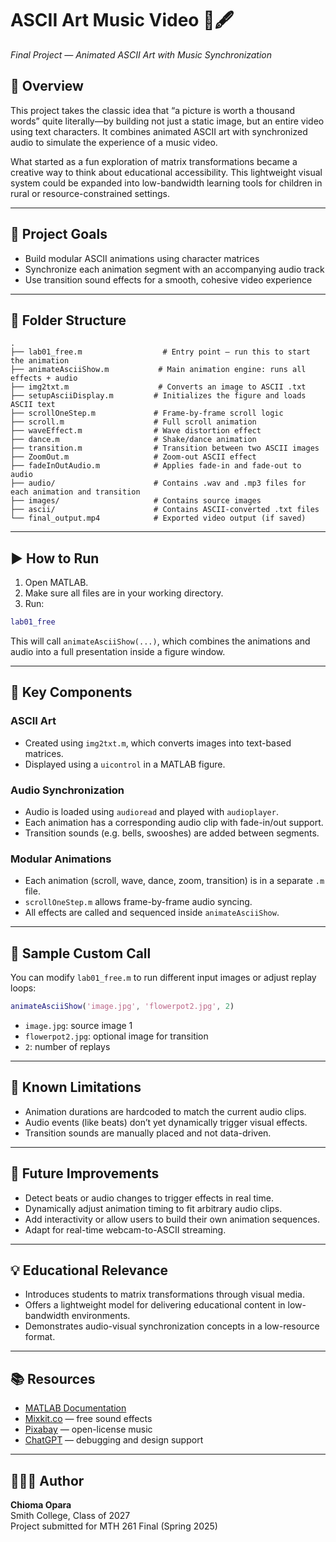 # ASCII Art Music Video 🎵🖋️  
*Final Project — Animated ASCII Art with Music Synchronization*

## 🧠 Overview

This project takes the classic idea that “a picture is worth a thousand words” quite literally—by building not just a static image, but an entire video using text characters. It combines animated ASCII art with synchronized audio to simulate the experience of a music video.

What started as a fun exploration of matrix transformations became a creative way to think about educational accessibility. This lightweight visual system could be expanded into low-bandwidth learning tools for children in rural or resource-constrained settings.

---

## 🎯 Project Goals

- Build modular ASCII animations using character matrices
- Synchronize each animation segment with an accompanying audio track
- Use transition sound effects for a smooth, cohesive video experience

---

## 📂 Folder Structure

```plaintext
.
├── lab01_free.m                  # Entry point – run this to start the animation
├── animateAsciiShow.m           # Main animation engine: runs all effects + audio
├── img2txt.m                    # Converts an image to ASCII .txt
├── setupAsciiDisplay.m         # Initializes the figure and loads ASCII text
├── scrollOneStep.m             # Frame-by-frame scroll logic
├── scroll.m                    # Full scroll animation
├── waveEffect.m                # Wave distortion effect
├── dance.m                     # Shake/dance animation
├── transition.m                # Transition between two ASCII images
├── ZoomOut.m                   # Zoom-out ASCII effect
├── fadeInOutAudio.m            # Applies fade-in and fade-out to audio
├── audio/                      # Contains .wav and .mp3 files for each animation and transition
├── images/                     # Contains source images
├── ascii/                      # Contains ASCII-converted .txt files
└── final_output.mp4            # Exported video output (if saved)
```

---

## ▶️ How to Run

1. Open MATLAB.
2. Make sure all files are in your working directory.
3. Run:

```matlab
lab01_free
```

This will call `animateAsciiShow(...)`, which combines the animations and audio into a full presentation inside a figure window.

---

## 🔧 Key Components

### ASCII Art
- Created using `img2txt.m`, which converts images into text-based matrices.
- Displayed using a `uicontrol` in a MATLAB figure.

### Audio Synchronization
- Audio is loaded using `audioread` and played with `audioplayer`.
- Each animation has a corresponding audio clip with fade-in/out support.
- Transition sounds (e.g. bells, swooshes) are added between segments.

### Modular Animations
- Each animation (scroll, wave, dance, zoom, transition) is in a separate `.m` file.
- `scrollOneStep.m` allows frame-by-frame audio syncing.
- All effects are called and sequenced inside `animateAsciiShow`.

---

## 🧪 Sample Custom Call

You can modify `lab01_free.m` to run different input images or adjust replay loops:

```matlab
animateAsciiShow('image.jpg', 'flowerpot2.jpg', 2)
```

- `image.jpg`: source image 1
- `flowerpot2.jpg`: optional image for transition
- `2`: number of replays

---

## 🚧 Known Limitations

- Animation durations are hardcoded to match the current audio clips.
- Audio events (like beats) don’t yet dynamically trigger visual effects.
- Transition sounds are manually placed and not data-driven.

---

## 🚀 Future Improvements

- Detect beats or audio changes to trigger effects in real time.
- Dynamically adjust animation timing to fit arbitrary audio clips.
- Add interactivity or allow users to build their own animation sequences.
- Adapt for real-time webcam-to-ASCII streaming.

---

## 💡 Educational Relevance

- Introduces students to matrix transformations through visual media.
- Offers a lightweight model for delivering educational content in low-bandwidth environments.
- Demonstrates audio-visual synchronization concepts in a low-resource format.

---

## 📚 Resources

- [MATLAB Documentation](https://www.mathworks.com/help/)
- [Mixkit.co](https://mixkit.co) — free sound effects
- [Pixabay](https://pixabay.com) — open-license music
- [ChatGPT](https://chat.openai.com) — debugging and design support

---

## 👩🏽‍💻 Author

**Chioma Opara**  
Smith College, Class of 2027  
Project submitted for MTH 261 Final (Spring 2025)
